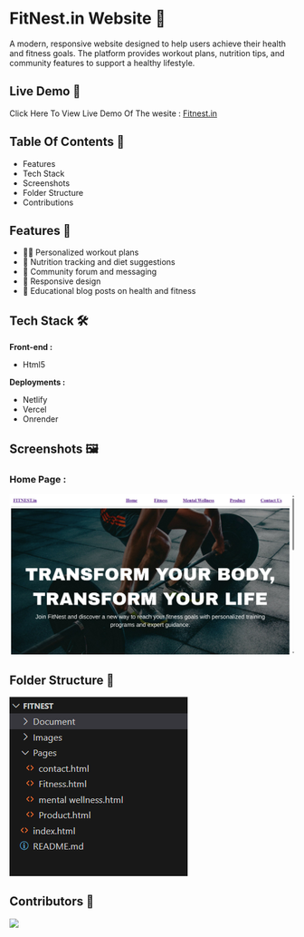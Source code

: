 # FitNest.in Website 💪
A modern, responsive website designed to help users achieve their health and fitness goals. The platform provides workout plans, nutrition tips, and community features to support a healthy lifestyle.

## Live Demo 🚀

Click Here To View Live Demo Of The wesite :
[Fitnest.in](#)

## Table Of Contents 📌

- Features
- Tech Stack
- Screenshots
- Folder Structure
- Contributions

## Features 🌟

- 🧘‍♂️ Personalized workout plans
- 🍎 Nutrition tracking and diet suggestions
- 👥 Community forum and messaging
- 📱 Responsive design
- 🧠 Educational blog posts on health and fitness

## Tech Stack 🛠

**Front-end :**
- Html5 
  
**Deployments :**
- Netlify
- Vercel
- Onrender
  
## Screenshots 🖼 

### Home Page :
![Home_Page](./Images/Home_page.png)


## Folder Structure 📁

![Folder Structure](./Images/folder.png)

## Contributors  🤝

<a href="https://github.com/suraj0620/Fitnest/graphs/contributors">
  <img src="https://contrib.rocks/image?repo=suraj0620/Fitnest" />
</a>









